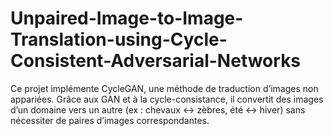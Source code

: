# Unpaired-Image-to-Image-Translation-using-Cycle-Consistent-Adversarial-Networks
Ce projet implémente CycleGAN, une méthode de traduction d’images non appariées. Grâce aux GAN et à la cycle-consistance, il convertit des images d’un domaine vers un autre (ex : chevaux ↔ zèbres, été ↔ hiver) sans nécessiter de paires d’images correspondantes.
